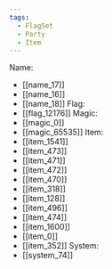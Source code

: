```yaml
---
tags:
  - FlagSet
  - Party
  - Item
---
```

Name:
- [[name_17]]
- [[name_16]]
- [[name_18]]
Flag:
- [[flag_12176]]
Magic:
- [[magic_0]]
- [[magic_65535]]
Item:
- [[item_1541]]
- [[item_473]]
- [[item_471]]
- [[item_472]]
- [[item_470]]
- [[item_318]]
- [[item_128]]
- [[item_496]]
- [[item_474]]
- [[item_1600]]
- [[item_0]]
- [[item_352]]
System:
- [[system_74]]
